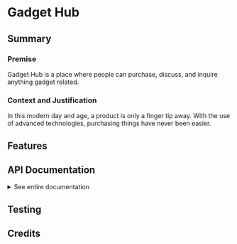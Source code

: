 # Gadget Hub

## Summary 

### Premise 
Gadget Hub is a place where people can purchase, discuss, and inquire anything gadget related. 

### Context and Justification
In this modern day and age, a product is only a finger tip away. With the use of advanced technologies, purchasing things have never been easier. 

## Features

## API Documentation
<details>
    <summary> See entire documentation </summary>

| Title | Default route |
| --- | --- |
| Method | GET |
| Endpoint Path | / |
| Body | N/A |
| Parameters | N/A |
| Expected Response | [Output](./api-documentation/01-default-route.md) |

| Title | Retrieve all the products |
| --- | --- |
| Method | GET |
| Endpoint Path | /products |
| Body | N/A |
| Parameters | N/A |
| Expected Response | [Output](./api-documentation/02-retrieve-all-products.md) |

| Title | Retrieve a product’s brand name  |
| --- | --- |
| Method | GET |
| Endpoint Path | /products?brand=brand_name|
| Body | N/A |
| Parameters | [Parameters](./api-documentation/query-strings/01a-get-brand-params.md) |
| Expected Response | [Output](./api-documentation/query-strings/01-get-brand.md) |

| Title | Retrieve products with prices that are less than or equal to the given amount by the user |
| --- | --- |
| Method | GET |
| Endpoint Path | /products?price_less_than=price |
| Body | N/A |
| Parameters | [Parameters](./api-documentation/query-strings/02a-price-less-than-params.md) |
| Expected Response | [Output](./api-documentation/query-strings/02-price-less-than.md) |

| Title | Retrieve products with sales more than or equal to the given amount |
| --- | --- |
| Method | GET |
| Endpoint Path | /products?min_sold?=amount_sold |
| Body | N/A |
| Parameters | [Parameters](./api-documentation/query-strings/03-min-sold-params.md) |
| Expected Response | [Output](./api-documentation/query-strings/03-min-sold.md) |

| Title | Retrieve products that matches the country it ships from |
| --- | --- |
| Method | GET |
| Endpoint Path | /products?ships_from=country |
| Body | N/A |
| Parameters | [Parameters](./api-documentation/query-strings/04-ships-from-params.md) |
| Expected Response | [Output](./api-documentation/query-strings/04-ships-from.md) |


| Title | Filter products by stock |
| --- | --- |
| Method | GET |
| Endpoint Path | /products?stock=stock_number |
| Body | N/A |
| Parameters | [Parameters](./api-documentation/query-strings/05-stocks-params.md) |
| Expected Response | [Output](./api-documentation/query-strings/05-stocks.md) |

| Title | Create a new product review |
| --- | --- |
| Method | POST |
| Endpoint Path | /products |
| Body | [Body](./api-documentation/03a-create-new-product.md) |
| Parameters | [Parameters](./api-documentation/03b-create-new-product-review-parameters.md) |
| Expected Response | [Output](./api-documentation/03-create-new-output.md) |

| Title | Get information on a product by its ID |
| --- | --- |
| Method | GET |
| Endpoint Path | /products/:productId |
| Body | N/A |
| Parameters | [Parameters](./api-documentation/04-get-info-product-id-params.md) |
| Expected Response | [Output](./api-documentation/04-get-info-product-id.md) |

| Title | Update a document |
| --- | --- |
| Method | PUT |
| Endpoint Path | /products/:productId |
| Body | [Body](./api-documentation/05a-update-document-body.md) |
| Parameters | [Parameters](./api-documentation/05-update-document-params.md) |
| Expected Response | [Output](./api-documentation/05b-update-document-response.md) |

| Title | Delete an document by its ID |
| --- | --- |
| Method | DELETE |
| Endpoint Path | /products/:productId |
| Body | N/A |
| Parameters | [Parameters](./api-documentation/06-delete-params.md) |
| Expected Response | [Output](./api-documentation/06-delete-response.md) |

| Title | Create embedded document (comments) |
| --- | --- |
| Method | POST |
| Endpoint Path | /products/:productId/coments |
| Body | [Body](./api-documentation/07-create-embed-doc-body.md) |
| Parameters | [Parameters](./api-documentation/07a-create-embed-doc-params.md) |
| Expected Response | [Output](./api-documentation/07b-create-embed-doc-response.md) |

| Title | Retrieve information from a product using its ID |
| --- | --- |
| Method | GET |
| Endpoint Path | /products/:productId/product_info |
| Body | N/A |
| Parameters | [Parameters](./api-documentation/08a-retrieve-info-params.md) |
| Expected Response | [Output](./api-documentation/08-retrieve-info.md) |

| Title | Update an embedded document (inside the comments field) |
| --- | --- |
| Method | PUT |
| Endpoint Path | /comments/:commentId |
| Body | [Body](./api-documentation/09-update-embed-doc.md) |
| Parameters | [Parameters](./api-documentation/09a-update-embed-docs-params.md) |
| Expected Response | [Output](./api-documentation/09b-update-embed-doc-response.md) |

| Title | Delete an embedded document (comment) |
| --- | --- |
| Method | DELETE |
| Endpoint Path | /comments/:commentId |
| Body | N/A |
| Parameters | [Parameters](./api-documentation/10a-delete-embed-body-params.md) |
| Expected Response | [Output](./api-documentation/10-delete-embed-body.md) |

| Title | Creates a new user |
| --- | --- |
| Method | POST |
| Endpoint Path | /users |
| Body | [Body](./api-documentation/11-create-user-body.md) |
| Parameters | [Parameters](./api-documentation/11a-create-user-params.md) |
| Expected Response | [Output](./api-documentation/11b-create-user-response.md) |

| Title | Allows the user to login |
| --- | --- |
| Method | POST |
| Endpoint Path | /login |
| Body | [Body](./api-documentation/12-login-body.md) |
| Parameters | [Parameters](./api-documentation/12a-login-params.md) |
| Expected Response | [Output](./api-documentation/12b-login-response.md) |

| Title | Retrieve the profile of the user |
| --- | --- |
| Method | GET |
| Endpoint Path | /user/:userId |
| Body | N/A |
| Parameters | [Parameters](./api-documentation/13-user-profile-response-params.md) |
| Expected Response | [Output](./api-documentation/13-user-profile-response.md) |
</details>

## Testing

## Credits
